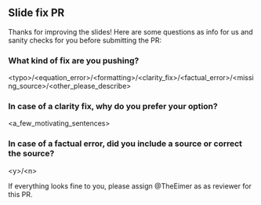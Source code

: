 ## Slide fix PR

Thanks for improving the slides! Here are some questions as info for us and sanity checks for you before submitting the PR:

### What kind of fix are you pushing?
\<typo\>/\<equation_error\>/\<formatting\>/\<clarity_fix\>/\<factual_error\>/\<missing_source\>/\<other_please_describe\>

### In case of a clarity fix, why do you prefer your option?
\<a_few_motivating_sentences\>

### In case of a factual error, did you include a source or correct the source?
\<y\>/\<n\>

If everything looks fine to you, please assign @TheEimer as as reviewer for this PR.